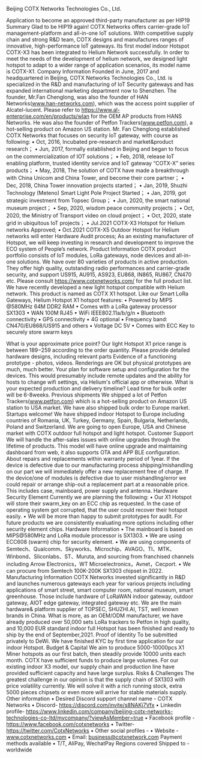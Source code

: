 Beijing COTX Networks Technologies Co., Ltd.
 
Application to become an approved third-party manufacturer as per HIP19
Summary
Glad to be HIP19 again!
COTX Networks offers carrier-grade IoT management-platform and all-in-one IoT solutions. With competitive supply chain and strong R&D team, COTX designs and manufactures ranges of innovative, high-performance IoT gateways. Its first model indoor Hotspot COTX-X3 has been integrated to Helium Network successfully. In order to meet the needs of the development of helium network, we designed light hotspot to adapt to a wider range of application scenarios, its model name is COTX-X1.
Company Information
Founded in June, 2017 and headquartered in Beijing, COTX Networks Technologies Co., Ltd. is specialized in the R&D and manufacturing of IoT Security gateways and has expanded international marketing department now to Shenzhen. The founder, Mr.Fan Chenglong, was also the founder of HAN Networks(www.han-networks.com), which was the access point supplier of Alcatel-lucent. Please refer to https://www.al-enterprise.com/en/products/wlan for the OEM AP products from HANS Networks. He was also the founder of Petfon Trackers(www.petfon.com), a hot-selling product on Amazon US station. Mr. Fan Chenglong established COTX Networks that focuses on security IoT gateway, with course as following:
•	Oct, 2016, Incubated pre-research and market&product research；
•	Jun, 2017, formally established in Beijing and began to focus on the commercialization of IOT solutions；
•	Feb, 2018, release IoT enabling platform, trusted identity service and IoT gateway “COTX-X” series products；
•	May, 2018, The solution of COTX have made a breakthrough with China Unicom and China Tower, and become their core partner；
•	Dec, 2018, China Tower innovation projects started；
•	Jan, 2019, Shuzhi Technology (Meteno) Smart Light Pole Project Started；
•	Jan, 2019, got strategic investment from Topsec Group；
•	Jun, 2020, the smart national museum project；
•	Sep, 2020, wisdom peace community projects；
•	Oct, 2020, the Ministry of Transport video on cloud project；
•	Oct, 2020, state grid in ubiquitous IoT projects；
•	Jul.2021 COTX-X3 Hotspot for Helium networks Approved;
•	Oct.2021 COTX-X5 Outdoor Hotspot for Helium networks will enter Hardware Audit process;
As an existing manufacturer of Hotspot, we will keep investing in research and development to improve the ECO system of People’s network.
Product Information
COTX product portfolio consists of IoT modules, LoRa gateways, node devices and all-in-one solutions. We have over 80 varieties of products in active production. They offer high quality, outstanding radio performances and carrier-grade security, and support US915, AU915, AS923, EU868, IN865, RU867, CN470 etc. Please consult https://www.cotxnetworks.com/ for the full product list.
We have recently developed a new light hotspot compatible with Helium network. This product is named as COTX X1 hotspot.
Like our Smart LoRa Gateways, Helium Hotspot X1 hotspot features:
•	Powered by MIPS @580MHz 64M DDR2 RAM
•	Comes with a LoRa gateway processor SX1303
•	WAN 100M RJ45
•	WiFi IEEE802.11a/b/g/n
•	Bluetooth connectivity
•	GPS connectivity
•	4G optional
•	Frequency band: CN470/EU868/US915 and others
•	Voltage DC 5V
•	Comes with ECC Key to securely store swarm keys

What is your approximate price point?
Our light Hotspot X1 price range is between 189$-259$ according to the order quantity.
Please provide detailed hardware designs, including relevant parts
Evidence of a functioning prototype - photos, videos. Renderings are OK but physical prototypes are much, much better. Your plan for software setup and configuration for the devices. This would presumably include remote updates and the ability for hosts to change wifi settings, via Helium's official app or otherwise.
What is your expected production and delivery timeline?
Lead time for bulk order will be 6-8weeks.
Previous shipments
We shipped a lot of Petfon Trackers(www.petfon.com) which is a hot-selling product on Amazon US station to USA market. We have also shipped bulk order to Europe market.
Startups welcome!
We have shipped indoor Hotspot to Europe including countries of Romania, UK, Turkey, Germany, Spain, Bulgaria, Netherlands, Poland and Switzerland. We are going to open Europe, USA and Chinese market with COTX outdoor full hotspot and light hotspot.
Customer Support
We will handle the after-sales issues with online upgrades through the lifetime of products. This model will have online upgrade and maintaining dashboard from web, it also supports OTA and APP BLE configuration.
About repairs and replacements within warranty period of 1year.
If the device is defective due to our manufacturing process shipping/mishandling on our part we will immediately offer a new replacement free of charge.
If the device/one of modules is defective due to user mishandling/error we could repair or arrange ship-out a replacement part at a reasonable price. This includes case, mainboard, power supply and antenna.
Hardware Security Element
Currently we are planning the following:
•	Our X1 Hotspot will store their swarm_key on an ECC chip as requested. In the case of operating system got corrupted, that the user could recover their hotspot easily.
•	We will be more than happy to submit prototypes for audit. For future products we are consistently evaluating more options including other security element chips.
Hardware Information
•	The mainboard is based on MIPS@580MHz and LoRa module processor is SX1303.
•	We are using ECC608 (swarm) chip for security element.
•	We are using components of Semtech、Qualcomm、Skyworks、Microchip、AVAGO、TI、MTK、Winbond、Sliconlabs、ST、Muruta, and sourcing from franchised channels including Arrow Electronics，WT Microelectronics，Avnet，Cecport.
•	We can procure from Semtech 100K-200K SX1303 chipset in 2022.
Manufacturing Information
COTX Networks invested significantly in R&D and launches numerous gateways each year for various projects including applications of smart street, smart computer room, national museum, smart greenhouse. Those include hardware of LoRaWAN indoor gateway, outdoor gateway, AIOT edge gateway, integrated gateway etc. We are the main hardware& platform supplier of TOPSEC, SHUZHI.AI, TST, well known brands in China. What is more, as an OEM/ODM manufacturer, we have already produced over 50,000 sets LoRa trackers to Petfon in high quality, and 10,000 EUR standard indoor full Hotspot has been finished and ready to ship by the end of September,2021.
Proof of Identity
To be submitted privately to DeWi. We have finished KYC by first time application for our indoor Hotspot.
Budget & Capital
We aim to produce 5000-10000pcs X1 Miner hotspots as our first batch, then steadily provide 10000 units each month. COTX have sufficient funds to produce large volumes. For our existing indoor X3 model, our supply chain and production line have provided sufficient capacity and have large surplus.
Risks & Challenges
The greatest challenge in our opinion is that the supply chain of SX1303 with price volatility currently. We will solve it with a rich running stock, extra 5000 pieces chipsets or even more will arrive for stable materials supply.
Other information
•	Desired Discord support channel name - COTX Networks
•	Discord- https://discord.com/invite/s8NAKj7Vfx
•	Linkedin profile- https://www.linkedin.com/company/beijing-cotx-networks-technologies-co-ltd/mycompany/?viewAsMember=true
•	Facebook profile - https://www.facebook.com/cotxnetworks
•	Twitter- https://twitter.com/CotxNetworks
•	Other social profiles -
•	Website - www.cotxnetworks.com
•	Email: business@cotxnetwork.com
Payment methods available
•	T/T, AliPay, WechatPay
Regions covered
Shipped to - worldwide

